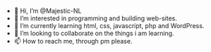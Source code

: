 - 👋 Hi, I’m @Majestic-NL
- 👀 I’m interested in programming and building web-sites.
- 🌱 I’m currently learning html, css, javascript, php and WordPress.
- 💞️ I’m looking to collaborate on the things i am learning.
- 📫 How to reach me, through pm please.

<!---
Majestic-NL/Majestic-NL is a ✨ special ✨ repository because its `README.md` (this file) appears on your GitHub profile.
You can click the Preview link to take a look at your changes.
--->
